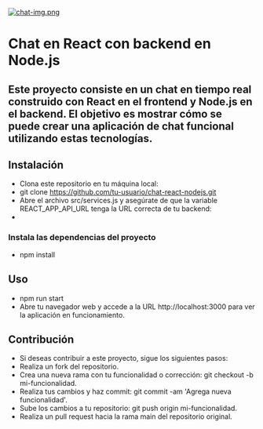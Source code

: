 [![chat-img.png](https://i.postimg.cc/CxvwBXvV/chat-img.png)](https://postimg.cc/0zJThWRt)

# Chat en React con backend en Node.js

## Este proyecto consiste en un chat en tiempo real construido con React en el frontend y Node.js en el backend. El objetivo es mostrar cómo se puede crear una aplicación de chat funcional utilizando estas tecnologías.

## Instalación

- Clona este repositorio en tu máquina local:
- git clone https://github.com/tu-usuario/chat-react-nodejs.git
- Abre el archivo src/services.js y asegúrate de que la variable REACT_APP_API_URL tenga la URL correcta de tu backend:
- 
### Instala las dependencias del proyecto

- npm install

## Uso

- npm run start
- Abre tu navegador web y accede a la URL http://localhost:3000 para ver la aplicación en funcionamiento.

## Contribución

- Si deseas contribuir a este proyecto, sigue los siguientes pasos:
- Realiza un fork del repositorio.
- Crea una nueva rama con tu funcionalidad o corrección: git checkout -b mi-funcionalidad.
- Realiza tus cambios y haz commit: git commit -am 'Agrega nueva funcionalidad'.
- Sube los cambios a tu repositorio: git push origin mi-funcionalidad.
- Realiza un pull request hacia la rama main del repositorio original.
